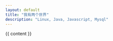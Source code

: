 ```yaml
---
layout: default
title: "我有两个世界"
description: "Linux, Java, Javascript, Mysql"
---
```


{{ content }}